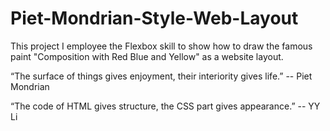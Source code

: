 # Piet-Mondrian-Style-Web-Layout
This project I employee the Flexbox skill to show how to draw the famous paint "Composition with Red Blue and Yellow" as a website layout.

“The surface of things gives enjoyment, their interiority gives life.”
-- Piet Mondrian

“The code of HTML gives structure, the CSS part gives appearance.”
-- YY Li

